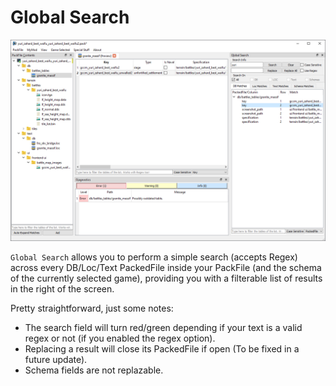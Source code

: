 # Global Search

![Gonna search you around the globe, with a satelite and infrared to see you move through the night...](./images/image15.png)

`Global Search` allows you to perform a simple search (accepts Regex) across every DB/Loc/Text PackedFile inside your PackFile (and the schema of the currently selected game), providing you with a filterable list of results in the right of the screen.

Pretty straightforward, just some notes:
- The search field will turn red/green depending if your text is a valid regex or not (if you enabled the regex option).
- Replacing a result will close its PackedFile if open (To be fixed in a future update).
- Schema fields are not replazable.
